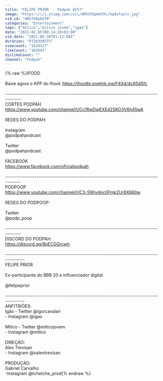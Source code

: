 ```yaml
---
title: "FELIPE PRIOR  - Podpah #157"
image: "https:\/\/i.ytimg.com\/vi\/mMV3VOp6mT0\/hqdefault.jpg"
vid_id: "mMV3VOp6mT0"
categories: "Entertainment"
tags: ["mitico","mitico jovem","igao"]
date: "2022-02-05T09:14:20+03:00"
vid_date: "2021-06-30T01:11:08Z"
duration: "PT2H35M27S"
viewcount: "1620327"
likeCount: "103693"
dislikeCount: ""
channel: "Podpah"
---
```

{% raw %}IFOOD<br /><br />Baixe agora o APP do ifood: <a rel="nofollow" target="blank" href="https://ifoodbr.onelink.me/F4X4/4c6545fc">https://ifoodbr.onelink.me/F4X4/4c6545fc</a><br /><br />--------------------------------------------------------------------------------------<br />CORTES PODPAH<br /><a rel="nofollow" target="blank" href="https://www.youtube.com/channel/UCc1RwDwEXEd2SKO3V6h45wA">https://www.youtube.com/channel/UCc1RwDwEXEd2SKO3V6h45wA</a> <br /><br />REDES DO PODPAH:<br /><br />Instagram<br />@podpahpodcast<br /><br />Twitter<br />@podpahpodcast<br /><br />FACEBOOK<br /><a rel="nofollow" target="blank" href="https://www.facebook.com/oficialpodpah">https://www.facebook.com/oficialpodpah</a><br /><br />--------------------------------------------------------------------------------------<br />PODPOOP<br /><a rel="nofollow" target="blank" href="https://www.youtube.com/channel/UC3-SWiv4nc0Fmk2Ur8X680w">https://www.youtube.com/channel/UC3-SWiv4nc0Fmk2Ur8X680w</a><br /><br />REDES DO PODPOOP:<br /><br />Twitter<br />@podp_poop<br /><br />--------------------------------------------------------------------------------------<br />DISCORD DO PODPAH<br /><a rel="nofollow" target="blank" href="https://discord.gg/8pECGGrcwh">https://discord.gg/8pECGGrcwh</a><br /><br />----------------------------------------------------------------------------------------<br />FELIPE PRIOR<br /><br />Ex-participante do BBB 20 e influenciador digital.<br /><br />@felipeprior<br /><br />----------------------------------------------------------------------------------------<br />ANFITRIÕES:<br />Igão - Twitter @igorcavalari<br />               - Instagram @igao<br /><br />Mítico - Twitter @miticojovem<br />               - Instagram @mitico<br /><br />DIREÇÃO:<br /> Alex Trevisan            <br />               - Instagram @oalextrevisan<br /><br />PRODUÇAO:<br /> Gabriel Carvalho<br />               -Instagram @tchetche_prod{% endraw %}
